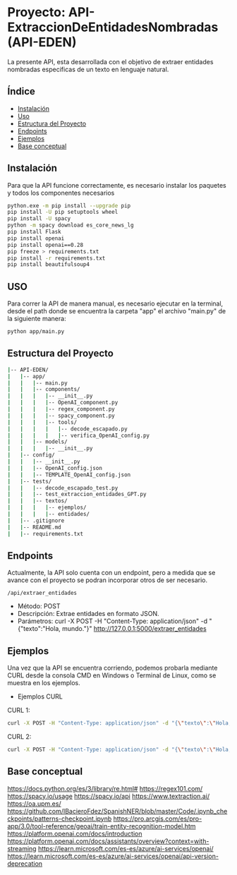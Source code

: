 # Proyecto: API-ExtraccionDeEntidadesNombradas (API-EDEN)

La presente API, esta desarrollada con el objetivo de extraer entidades nombradas especificas de un texto en lenguaje natural.

## Índice

- [Instalación](#instalación)
- [Uso](#uso)
- [Estructura del Proyecto](#estructura-del-proyecto)
- [Endpoints](#endpoints)
- [Ejemplos](#ejemplos)
- [Base conceptual](#base-conceptual)

## Instalación

Para que la API funcione correctamente, es necesario instalar los paquetes y todos los componentes necesarios

```bash
python.exe -m pip install --upgrade pip
pip install -U pip setuptools wheel
pip install -U spacy
python -m spacy download es_core_news_lg
pip install Flask
pip install openai
pip install openai==0.28
pip freeze > requirements.txt
pip install -r requirements.txt
pip install beautifulsoup4
```

## USO

Para correr la API de manera manual, es necesario ejecutar en la terminal, desde el path donde se encuentra la carpeta "app" el archivo "main.py" de la siguiente manera:

```bash
python app/main.py
```

## Estructura del Proyecto

```bash
|-- API-EDEN/
|   |-- app/
|   |   |-- main.py
|   |   |-- components/
|   |   |   |-- __init__.py
|   |   |   |-- OpenAI_component.py
|   |   |   |-- regex_component.py
|   |   |   |-- spacy_component.py
|   |   |   |-- tools/
|   |   |   |   |-- decode_escapado.py
|   |   |   |   |-- verifica_OpenAI_config.py
|   |   |-- models/
|   |   |   |-- __init__.py
|   |-- config/
|   |   |-- __init__.py
|   |   |-- OpenAI_config.json
|   |   |-- TEMPLATE_OpenAI_config.json
|   |-- tests/
|   |   |-- decode_escapado_test.py
|   |   |-- test_extraccion_entidades_GPT.py
|   |   |-- textos/
|   |   |   |-- ejemplos/
|   |   |   |-- entidades/
|   |-- .gitignore
|   |-- README.md
|   |-- requirements.txt
```

## Endpoints

Actualmente, la API solo cuenta con un endpoint, pero a medida que se avance con el proyecto se podran incorporar otros de ser necesario.

`/api/extraer_entidades`

- Método: POST
- Descripción: Extrae entidades en formato JSON.
- Parámetros: curl -X POST -H "Content-Type: application/json" -d "{\"texto\":\"Hola, mundo.\"}" http://127.0.0.1:5000/extraer_entidades

## Ejemplos

Una vez que la API se encuentra corriendo, podemos probarla mediante CURL desde la consola CMD en Windows o Terminal de Linux, como se muestra en los ejemplos.

- Ejemplos CURL

CURL 1:

```bash
curl -X POST -H "Content-Type: application/json" -d "{\"texto\":\"Hola, mi nombre es Juan Pérez y vivo en la Calle Falsa 123, Buenos Aires. Mi DNI es 12.345.678 y mi teléfono es 11-2345-6789. También tengo un segundo DNI, el 87.654.321. Puedes contactarme a mi correo electrónico juan.perez@mail.com o a mi teléfono alternativo (11) 4 567-8901. Mi hermana, María Pérez, vive en Avenida Siempreviva 456, Rosario. Su DNI es 98.765.432 y su teléfono es 341-2345-678. Su correo electrónico es maria.perez@mail.com. Recientemente, compré un auto con la patente ABC123 y mi hermana compró uno con la patente DE456FG. Mi tarjeta de crédito es 1234 5678 9012 3456 y la de mi hermana es 7890-1234-5678-9012. Mi número de cuenta es 1234567-8 y el de mi hermana es 8765432/1. Por favor, no compartas esta información con nadie ya que son datos sensibles. Gracias. \"}" http://127.0.0.1:5000/extraer_entidades
```

CURL 2:

```bash
curl -X POST -H "Content-Type: application/json" -d "{\"texto\":\"Hola, mi nombre es Juan Pérez y vivo en la Calle Falsa 123, Buenos Aires. Mi DNI es 12.345.678 y mi teléfono es 11-2345-6789. También tengo un segundo DNI, el 87.654.321. Puedes contactarme a mi correo electrónico juan.perez@mail.com o a mi teléfono alternativo (11) 4 567-8901. Mi hermana, María Pérez, vive en Avenida Siempreviva 456, Rosario. Su DNI es 98.765.432 y su teléfono es 341-2345-678. Su correo electrónico es maria.perez@mail.com. Recientemente, compré un auto con la patente ABC123 y mi hermana compró uno con la patente DE456FG. Mi tarjeta de crédito es 1234 5678 9012 3456 y la de mi hermana es 7890-1234-5678-9012. Mi número de cuenta es 1234567-8 y el de mi hermana es 8765432/1. Por favor, no compartas esta información con nadie ya que son datos sensibles. Gracias. En la mágica Avenida de los Sueños, donde las Calles se entrelazan como historias encantadas, vivía Juan Pérez, el guardián del Pasaje de las Maravillas. Su DNI, con el número dd ddd ddd, era un secreto celosamente protegido. El Teléfono misterioso, 11-2345-6789, resonaba como un encantamiento en la Plaza de los Misterios. María Pérez, la exploradora de la Colonia de las Mariposas, poseía una Tarjeta con el código mágico: 7890-1234-5678-9012. Su Cuenta, marcada como ddddddd/d, era un tesoro escondido en la Calle de los Tesoros. El Correo electrónico, maria.perez@mail.com, era una puerta a su mundo secreto. En el Camino de los Deseos, los coches exhibían Patentes únicas. Juan manejaba el XXdddXX, mientras que María conducía el XXXddd. Las letras y números en sus autos eran como un lenguaje codificado en el Cruce de las Letras. En el Barrio de los Misterios, las historias se tejían con las Tarjetas de Crédito, y los números 1234 5678 9012 3456 eran la clave de acceso a la Galería de los Tesoros. La Avenida de los Secretos albergaba el misterioso Correo electrónico, juan.perez@mail.com, una dirección exclusiva conocida solo por unos pocos. Estas entidades se entrelazaban en una danza encantada en la Carrera de las Estrellas, donde los números y las letras cobraban vida en cada Esquina. En la Colonia de los Sueños, la magia de los DNI, Teléfonos, Correos electrónicos, Tarjetas, Cuentas y Patentes creaba un tejido místico que solo aquellos con ojos curiosos podían descifrar. Generar un texto de ficción con un número específico de entidades puede ser un desafío, ya que la generación de texto es un proceso creativo y no hay garantía de que se obtendrán un número exacto de entidades en cada categoría. Sin embargo, puedo proporcionarte un texto ficticio que incluye múltiples instancias de las entidades que has especificado, tratando de cumplir con tus requisitos. Había una vez en la bulliciosa Calle del Sol, donde las Avenidas entrelazaban historias y los Pasajes susurraban secretos. En este vibrante Barrio, las vidas se entrecruzaban como los caminos de una Colonia en constante movimiento. Juan Pérez, dueño de la Tarjeta dorada con números mágicos, caminaba por la Plaza central. Su DNI, guardado en el bolsillo con formato dd ddd ddd, era un misterio para los curiosos. La multitud en el Pje. de las Mariposas se emocionaba al escuchar su número de Teléfono, 11-2345-6789, una melodía única en la Ciudad.Mientras tanto, en el rincón tranquilo de la Calle de las Sombras, María Pérez guardaba celosamente su Correo electrónico, maria.perez@mail.com. Su Cuenta secreta, marcada como dddddd-d, era un enigma para los vecinos curiosos. El misterioso Patrón de su coche, XXdddXX, dejaba una huella intrigante en cada esquina de la Av. de los Sueños.\"}" http://127.0.0.1:5000/extraer_entidades
```

## Base conceptual

https://docs.python.org/es/3/library/re.html#
https://regex101.com/
https://spacy.io/usage
https://spacy.io/api
https://www.textraction.ai/
https://oa.upm.es/
https://github.com/IBacieroFdez/SpanishNER/blob/master/Code/.ipynb_checkpoints/patterns-checkpoint.ipynb
https://pro.arcgis.com/es/pro-app/3.0/tool-reference/geoai/train-entity-recognition-model.htm
https://platform.openai.com/docs/introduction
https://platform.openai.com/docs/assistants/overview?context=with-streaming
https://learn.microsoft.com/es-es/azure/ai-services/openai/
https://learn.microsoft.com/es-es/azure/ai-services/openai/api-version-deprecation
